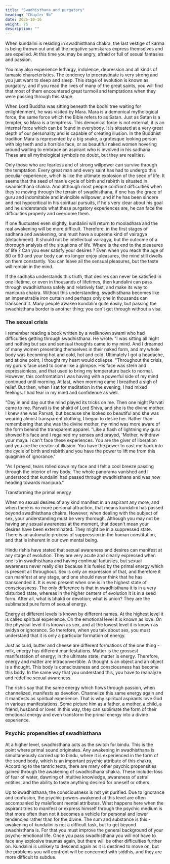 ```yaml
---
title: "Swadhisthana and purgatory"
heading: "Chapter 5b"
date: 2025-10-16
weight: 75
description: ""
---
```




When kundalini is residing in swadhisthana chakra, the last vestige of karma is being
thrown out and all the negative samskaras express themselves and are expelled. At this
time you may be angry, afraid or full of sexual fantasies and passion. 

You may also
experience lethargy, indolence, depression and all kinds of tamasic characteristics. The
tendency to procrastinate is very strong and you just want to sleep and sleep. This stage
of evolution is known as purgatory, and if you read the lives of many of the great saints,
you will find that most of them encountered great turmoil and temptations when they
were passing through this stage.

When Lord Buddha was sitting beneath the bodhi tree waiting for enlightenment, he
was visited by Mara. Mara is a demonical mythological force, the same force which the
Bible refers to as Satan. Just as Satan is a tempter, so Mara is a temptress. This demonical
force is not external; it is an internal force which can be found in everybody. It is situated
at a very great depth of our personality and is capable of creating illusion. In the Buddhist
tradition Mara is represented by a big snake, a grotesque looking person with big teeth
and a horrible face, or as beautiful naked women hovering around waiting to embrace an
aspirant who is involved in his sadhana. These are all mythological symbols no doubt, but
they are realities.

Only those who are fearless and of strong willpower can survive through the
temptation. Every great man and every saint has had to undergo this peculiar experience,
which is like the ultimate explosion of the seed of life. It seems that the seed of man's
cycle of birth and rebirth is situated in swadhisthana chakra. And although most people
confront difficulties when they're moving through the terrain of swadhisthana, if one has
the grace of guru and indomitable and invincible willpower, and if he has been sincere
and not hypocritical in his spiritual pursuits, if he's very clear about his goal and he
understands what these purgatory experiences are, he can face the difficulties properly
and overcome them.

If one fluctuates even slightly, kundalini will return to mooladhara and the real
awakening will be more difficult. Therefore, in the first stages of sadhana and awakening,
one must have a supreme kind of vairagya (detachment). It should not be intellectual
vairagya, but the outcome of a thorough analysis of the situations of life. Where is the
end to the pleasures of life ? Can you ever satisfy your desires ? Even when you reach the
age of 80 or 90 and your body can no longer enjoy pleasures, the mind still dwells on
them constantly. You can leave all the sensual pleasures, but the taste will remain in the
mind.

If the sadhaka understands this truth, that desires can never be satisfied in one
lifetime, or even in thousands of lifetimes, then kundalini can pass through swadhisthana
safely and relatively fast, and make its way to manipura chakra. Without this
understanding, swadhisthana becomes like an impenetrable iron curtain and perhaps only
one in thousands can transcend it. Many people awaken kundalini quite easily, but
passing the swadhisthana border is another thing; you can't get through without a visa.


### The sexual crisis

I remember reading a book written by a wellknown swami who had difficulties
getting through swadhisthana. He wrote: "I was sitting all night and nothing but sex and
sensual thoughts came to my mind. And I dreamed of many women presenting
themselves in their naked form, and my whole body was becoming hot and cold, hot and
cold. Ultimately I got a headache, and at one point, I thought my heart would collapse.
"Throughout the crisis, my guru's face used to come like a glimpse. His face was
stern and expressionless, and that used to bring my temperature back to normal.
However, this confrontation I was having with a powerful side of my mind continued
until morning. At last, when morning came I breathed a sigh of relief. But then, when I
sat for meditation in the evening, I had mixed feelings. I had fear in my mind and
confidence as well.

"Day in and day out the mind played its tricks on me. Then one night Parvati came to
me. Parvati is the shakti of Lord Shiva, and she is the divine mother. I knew she was
Parvati, but because she looked so beautiful and she was wearing almost transparent
clothing, I began to desire her. Rather than remembering that she was the divine mother,
my mind was more aware of the form behind the transparent apparel.
"Like a flash of lightning my guru showed his face and I regained my senses and
prayed, 'Mother, withdraw your maya. I can't face these experiences. You are the giver of
liberation and you are the creator of illusion. You have the power to cast me back into the
cycle of birth and rebirth and you have the power to lift me from this quagmire of
ignorance.'

"As I prayed, tears rolled down my face and I felt a cool breeze passing through the
interior of my body. The whole panorama vanished and I understood that kundalini had
passed through swadhisthana and was now heading towards manipura."

Transforming the primal energy

When no sexual desires of any kind manifest in an aspirant any more, and when there
is no more personal attraction, that means kundalini has passed beyond swadhisthana
chakra. However, when dealing with the subject of sex, your understanding must be very
thorough. Although you may not be having any sexual awareness at the moment, that
doesn't mean your desires have been exterminated. They might be in a suppressed state.
There is an automatic process of suppression in the human constitution, and that is
inherent in our own mental being.

Hindu rishis have stated that sexual awareness and desires can manifest at any stage
of evolution. They are very acute and clearly expressed when one is in swadhisthana and
having continual fantasies, but sexual awareness never really dies because it is fueled by
the primal energy which is present all throughout. Sex is only an expression of that, and
therefore it can manifest at any stage, and one should never think that he has transcended
it. It is even present when one is in the highest state of consciousness. The only difference
is that in swadhisthana it is in a very disturbed state, whereas in the higher centers of
evolution it is in a seed form. After all, what is bhakti or devotion; what is union? They
are the sublimated pure form of sexual energy.

Energy at different levels is known by different names. At the highest level it is
called spiritual experience. On the emotional level it is known as love. On the physical
level it is known as sex, and at the lowest level it is known as avidya or ignorance. So
therefore, when you talk about sex, you must understand that it is only a particular
formation of energy. 

Just as curd, butter and cheese are different formations of the one
thing - milk, energy has different manifestations. Matter is the grossest manifestation of
energy; in the ultimate state, matter is energy. Therefore, energy and matter are
intraconvertible. A thought is an object and an object is a thought. This body is
consciousness and consciousness has become this body. In the same way that you
understand this, you have to reanalyze and redefine sexual awareness.

The rishis say that the same energy which flows through passion, when channelized,
manifests as devotion. Channelize this same energy again and it manifests as spiritual
experience. That is why spiritual aspirants love God in various manifestations. Some
picture him as a father, a mother, a child, a friend, husband or lover. In this way, they can
sublimate the form of their emotional energy and even transform the primal energy into a
divine experience.


### Psychic propensities of swadhisthana

At a higher level, swadhisthana acts as the switch for bindu. This is the point where
primal sound originates. Any awakening in swadhisthana is simultaneously carried up to
bindu, where it is experienced in the form of the sound body, which is an important
psychic attribute of this chakra.
According to the tantric texts, there are many other psychic propensities gained
through the awakening of swadhisthana chakra. These include: loss of fear of water,
dawning of intuitive knowledge, awareness of astral entities, and the ability to taste anything desired for oneself or others.

Up to swadhisthana, the consciousness is not yet purified.
Due to ignorance and confusion, the psychic powers awakened at this level are often
accompanied by maleficent mental attributes. What happens here when the aspirant tries
to manifest or express himself through the psychic medium is that more often than not it
becomes a vehicle for personal and lower tendencies rather than for the divine.
The sum and substance is this - awakening of kundalini is not a difficult task, but to
get beyond swadhisthana is. For that you must improve the general background of your
psycho-emotional life. Once you pass swadhisthana you will not have to face any
explosive traumas again, but there will be other difficulties further on. Kundalini is
unlikely to descend again as it is destined to move on, but the problems you will confront
will be concerned with siddhis, and they are more difficult to subdue.
